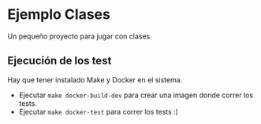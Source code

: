 # Ejemplo Clases

Un pequeño proyecto para jugar con clases.

## Ejecución de los test

Hay que tener instalado Make y Docker en el sistema.

- Ejecutar `make docker-build-dev` para crear una imagen donde correr los tests.
- Ejecutar `make docker-test` para correr los tests :)
